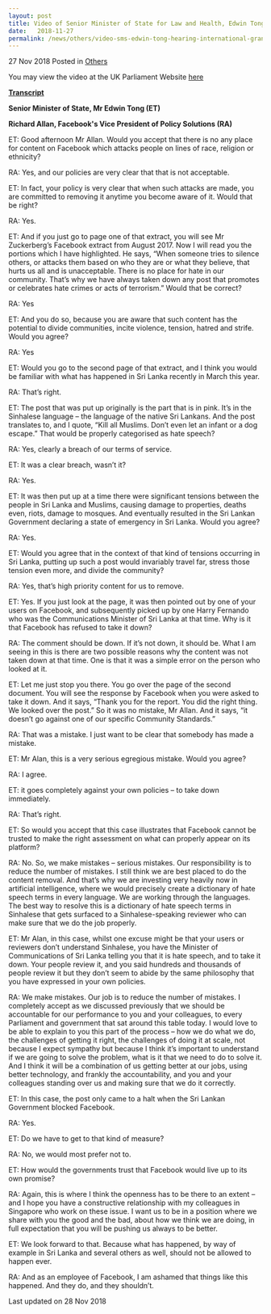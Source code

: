 ```yaml
---
layout: post
title: Video of Senior Minister of State for Law and Health, Edwin Tong at the hearing of the International Grand Committee on Fake News and Disinformation in London
date:   2018-11-27
permalink: /news/others/video-sms-edwin-tong-hearing-international-grand-committee-on-fake-news-and-disinformation
---
```


27 Nov 2018 Posted in [Others](/news/others)

You may view the video at the UK Parliament Website [here](https://parliamentlive.tv/event/index/3a4aa6e1-058c-4c88-9648-b94b26ebcef5?in=13:19:45&out=13:26:23)

**<u>Transcript</u>**

**Senior Minister of State, Mr Edwin Tong (ET)**

**Richard Allan, Facebook's Vice President of Policy Solutions (RA)**


ET: Good afternoon Mr Allan. Would you accept that there is no any place for content on Facebook which attacks people on lines of race, religion or ethnicity?

 

RA: Yes, and our policies are very clear that that is not acceptable.

 

ET: In fact, your policy is very clear that when such attacks are made, you are committed to removing it anytime you become aware of it. Would that be right?

 

RA: Yes.

 

ET: And if you just go to page one of that extract, you will see Mr Zuckerberg’s Facebook extract from August 2017. Now I will read you the portions which I have highlighted. He says, “When someone tries to silence others, or attacks them based on who they are or what they believe, that hurts us all and is unacceptable. There is no place for hate in our community. That’s why we have always taken down any post that promotes or celebrates hate crimes or acts of terrorism.” Would that be correct?

 

RA: Yes

 

ET: And you do so, because you are aware that such content has the potential to divide communities, incite violence, tension, hatred and strife. Would you agree?

 

RA: Yes

 

ET: Would you go to the second page of that extract, and I think you would be familiar with what has happened in Sri Lanka recently in March this year.

 

RA: That’s right.

 

ET: The post that was put up originally is the part that is in pink. It’s in the Sinhalese language – the language of the native Sri Lankans. And the post translates to, and I quote, “Kill all Muslims. Don’t even let an infant or a dog escape.” That would be properly categorised as hate speech?

 

RA: Yes, clearly a breach of our terms of service.

 

ET: It was a clear breach, wasn’t it?

 

RA: Yes.

 

ET: It was then put up at a time there were significant tensions between the people in Sri Lanka and Muslims, causing damage to properties, deaths even, riots, damage to mosques. And eventually resulted in the Sri Lankan Government declaring a state of emergency in Sri Lanka. Would you agree?

 

RA: Yes. 

 

ET: Would you agree that in the context of that kind of tensions occurring in Sri Lanka, putting up such a post would invariably travel far, stress those tension even more, and divide the community?

 

RA: Yes, that’s high priority content for us to remove.

 

ET: Yes. If you just look at the page, it was then pointed out by one of your users on Facebook, and subsequently picked up by one Harry Fernando who was the Communications Minister of Sri Lanka at that time. Why is it that Facebook has refused to take it down?

 

RA: The comment should be down. If it’s not down, it should be. What I am seeing in this is there are two possible reasons why the content was not taken down at that time. One is that it was a simple error on the person who looked at it.

 

ET: Let me just stop you there. You go over the page of the second document. You will see the response by Facebook when you were asked to take it down. And it says, “Thank you for the report. You did the right thing. We looked over the post.” So it was no mistake, Mr Allan. And it says, “it doesn’t go against one of our specific Community Standards.”

 

RA:  That was a mistake. I just want to be clear that somebody has made a mistake.

 

ET: Mr Alan, this is a very serious egregious mistake. Would you agree?

 

RA: I agree.

 

ET: it goes completely against your own policies – to take down immediately.

 

RA: That’s right.

 

ET: So would you accept that this case illustrates that Facebook cannot be trusted to make the right assessment on what can properly appear on its platform?

 

RA: No. So, we make mistakes – serious mistakes. Our responsibility is to reduce the number of mistakes. I still think we are best placed to do the content removal. And that’s why we are investing very heavily now in artificial intelligence, where we would precisely create a dictionary of hate speech terms in every language. We are working through the languages. The best way to resolve this is a dictionary of hate speech terms in Sinhalese that gets surfaced to a Sinhalese-speaking reviewer who can make sure that we do the job properly.

ET: Mr Alan, in this case, whilst one excuse might be that your users or reviewers don’t understand Sinhalese, you have the Minister of Communications of Sri Lanka telling you that it is hate speech, and to take it down. Your people review it, and you said hundreds and thousands of people review it but they don’t seem to abide by the same philosophy that you have expressed in your own policies.

 

RA: We make mistakes. Our job is to reduce the number of mistakes. I completely accept as we discussed previously that we should be accountable for our performance to you and your colleagues, to every Parliament and government that sat around this table today. I would love to be able to explain to you this part of the process – how we do what we do, the challenges of getting it right, the challenges of doing it at scale, not because I expect sympathy but because I think it’s important to understand if we are going to solve the problem, what is it that we need to do to solve it. And I think it will be a combination of us getting better at our jobs, using better technology, and frankly the accountability, and you and your colleagues standing over us and making sure that we do it correctly.

 

ET: In this case, the post only came to a halt when the Sri Lankan Government blocked Facebook.

 

RA: Yes.

 

ET: Do we have to get to that kind of measure?

 

RA: No, we would most prefer not to.

 

ET: How would the governments trust that Facebook would live up to its own promise?

 

RA: Again, this is where I think the openness has to be there to an extent – and I hope you have a constructive relationship with my colleagues in Singapore who work on these issue. I want us to be in a position where we share with you the good and the bad, about how we think we are doing, in full expectation that you will be pushing us always to be better.

 

ET: We look forward to that. Because what has happened, by way of example in Sri Lanka and several others as well, should not be allowed to happen ever.

 

RA: And as an employee of Facebook, I am ashamed that things like this happened. And they do, and they shouldn’t.

<p class="right-side-updated">Last updated on 28 Nov 2018</p>


